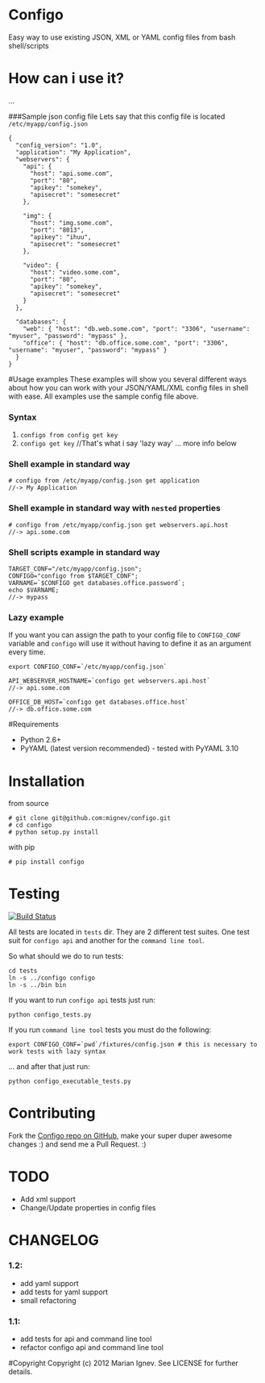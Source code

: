 Configo
=======

Easy way to use existing JSON, XML or YAML config files from bash shell/scripts

# How can i use it?
...

###Sample json config file
Lets say that this config file is located `/etc/myapp/config.json`

    {
      "config_version": "1.0",
      "application": "My Application",
      "webservers": {
        "api": {
          "host": "api.some.com",
          "port": "80",
          "apikey": "somekey",
          "apisecret": "somesecret"
        },

        "img": {
          "host": "img.some.com",
          "port": "8013",
          "apikey": "ihuu",
          "apisecret": "somesecret"
        },

        "video": {
          "host": "video.some.com",
          "port": "80",
          "apikey": "somekey",
          "apisecret": "somesecret"
        }
      },

      "databases": {
        "web": { "host": "db.web.some.com", "port": "3306", "username": "myuser", "password": "mypass" },
        "office": { "host": "db.office.some.com", "port": "3306", "username": "myuser", "password": "mypass" }
      }
    }

#Usage examples
These examples will show you several different ways about how you can work with your JSON/YAML/XML config files in shell with ease.
All examples use the sample config file above.


### Syntax
 1. `configo from config get key`
 2. `configo get key` //That's what i say 'lazy way' ... more info below

### Shell example in standard way
    # configo from /etc/myapp/config.json get application
    //-> My Application

### Shell example in standard way with `nested` properties
    # configo from /etc/myapp/config.json get webservers.api.host
    //-> api.some.com

### Shell scripts example in standard way
    TARGET_CONF="/etc/myapp/config.json";
    CONFIGO="configo from $TARGET_CONF";
    VARNAME=`$CONFIGO get databases.office.password`;
    echo $VARNAME;
    //-> mypass

### Lazy example
If you want you can assign the path to your config file to `CONFIGO_CONF` variable and `configo` will use it without having to define it as an argument every time.

    export CONFIGO_CONF=`/etc/myapp/config.json`

    API_WEBSERVER_HOSTNAME=`configo get webservers.api.host`
    //-> api.some.com

    OFFICE_DB_HOST=`configo get databases.office.host`
    //-> db.office.some.com

#Requirements

* Python 2.6+
* PyYAML (latest version recommended) - tested with PyYAML 3.10

# Installation

from source

    # git clone git@github.com:mignev/configo.git
    # cd configo
    # python setup.py install


with pip

    # pip install configo

# Testing
[![Build Status](https://travis-ci.org/mignev/configo.png?branch=master)](https://travis-ci.org/mignev/configo)

All tests are located in `tests` dir. They are 2 different test suites. One test suit for `configo api` and another for the `command line tool`.

So what should we do to run tests:

    cd tests
    ln -s ../configo configo
    ln -s ../bin bin

If you want to run `configo api` tests just run:

    python configo_tests.py

If you run `command line tool` tests you must do the following:

    export CONFIGO_CONF=`pwd`/fixtures/config.json # this is necessary to work tests with lazy syntax

... and after that just run:

    python configo_executable_tests.py


# Contributing
Fork the [Configo repo on GitHub](https://github.com/mignev/configo), make your super duper awesome changes :) and send me a Pull Request. :)



# TODO
- Add xml support
- Change/Update properties in config files

# CHANGELOG

### 1.2:

- add yaml support
- add tests for yaml support
- small refactoring

### 1.1:

- add tests for api and command line tool
- refactor configo api and command line tool

#Copyright
Copyright (c) 2012 Marian Ignev. See LICENSE for further details.
